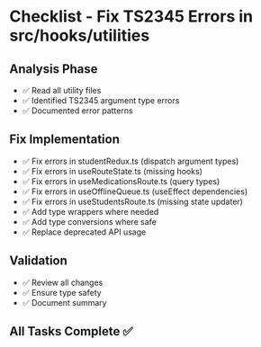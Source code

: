 # Checklist - Fix TS2345 Errors in src/hooks/utilities

## Analysis Phase
- ✅ Read all utility files
- ✅ Identified TS2345 argument type errors
- ✅ Documented error patterns

## Fix Implementation
- ✅ Fix errors in studentRedux.ts (dispatch argument types)
- ✅ Fix errors in useRouteState.ts (missing hooks)
- ✅ Fix errors in useMedicationsRoute.ts (query types)
- ✅ Fix errors in useOfflineQueue.ts (useEffect dependencies)
- ✅ Fix errors in useStudentsRoute.ts (missing state updater)
- ✅ Add type wrappers where needed
- ✅ Add type conversions where safe
- ✅ Replace deprecated API usage

## Validation
- ✅ Review all changes
- ✅ Ensure type safety
- ✅ Document summary

## All Tasks Complete ✅
